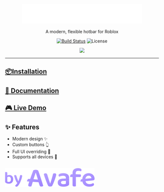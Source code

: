 <p align="center">
  <a href="https://avafe.me/NeoHotbar">
    <picture>
      <source media="(prefers-color-scheme: dark)" srcset="/gh-assets/NeoHotbarLogoLight.svg"></source>
      <source media="(prefers-color-scheme: light)" srcset="/gh-assets/NeoHotbarLogoDark.svg"></source>
      <img alt="NeoHotbar" src="/gh-assets/NeoHotbarLogoLight.svg" height="65"></img>
    </picture>
  </a>
</p>

<p align="center">
    A modern, flexible hotbar for Roblox
</p>

<p align="center">
  <a href="https://github.com/imavafe/neohotbar/actions"><img src="https://img.shields.io/github/actions/workflow/status/imavafe/neohotbar/ci.yaml?branch=main" alt="Build Status"></a>
  <img title="MIT licensed" alt="License" src="https://img.shields.io/github/license/ImAvafe/NeoHotbar"></img>
</p>

<p align="center">
  <a href="https://discord.gg/fyeYey62Dm"><img src="https://dcbadge.vercel.app/api/server/fyeYey62Dm"></img></a>
</p>

---

## [📦Installation](https://avafe.me/NeoHotbar/docs/intro/#installation)

## [📄 Documentation](https://avafe.me/NeoHotbar/)

## [🎮 Live Demo](https://roblox.com/games/12259231211)

## ✨ Features

- Modern design ✨
- Custom buttons 👆
- Full UI overriding 🔁
- Supports all devices 📱

##

[![By Avafe](/gh-assets/watermark.svg)](https://avafe.me)